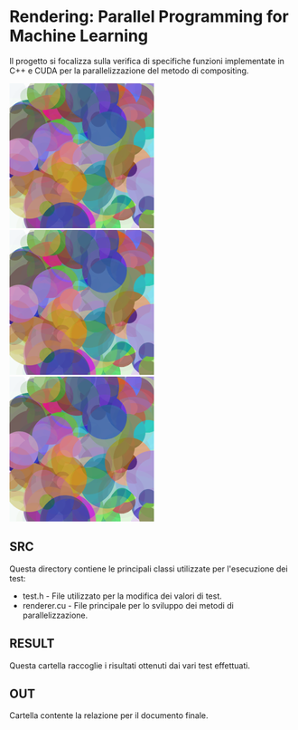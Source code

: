 # Rendering: Parallel Programming for Machine Learning
Il progetto si focalizza sulla verifica di specifiche funzioni implementate in C++ e CUDA 
per la parallelizzazione del metodo di compositing.

<p float="center">
  <img src="results/img/seq/10000.png" alt="Risultato del test con 10000 piani" width="256" height="256">
  <img src="results/img/par/10000.png" alt="Risultato del test con 10000 piani" width="256" height="256">
  <img src="results/img/cuda/10000.png" alt="Risultato del test con 10000 piani" width="256" height="256">
</p>


## SRC
Questa directory contiene le principali classi utilizzate per l'esecuzione dei test:

* test.h - File utilizzato per la modifica dei valori di test.
* renderer.cu - File principale per lo sviluppo dei metodi di parallelizzazione.

## RESULT
Questa cartella raccoglie i risultati ottenuti dai vari test effettuati.

## OUT  
Cartella contente la relazione per il documento finale.
